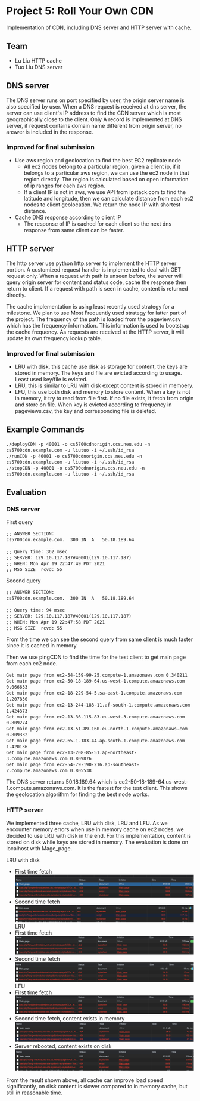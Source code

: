 # Project 5: Roll Your Own CDN

Implementation of CDN, including DNS server and HTTP server with cache.

## Team
- Lu Liu HTTP cache
- Tuo Liu DNS server

## DNS server
The DNS server runs on port specified by user, the origin server name is also specified by user. When a DNS request
is received at dns server, the server can use client's IP address to find the CDN server which is most geographically 
close to the client. Only A record is implemented at DNS server, if request contains domain name different from origin
server, no answer is included in the response.

### Improved for final submission
- Use aws region and geolocation to find the best EC2 replicate node
    * All ec2 nodes belong to a particular region, given a client ip, if it belongs to a particular aws region, we can use
    the ec2 node in that region directly. The region is calculated based on open information of ip ranges for each aws region.
    * If a client IP is not in aws, we use API from ipstack.com to find the latitude and longitude, then we can calculate 
    distance from each ec2 nodes to client geolocation. We return the node IP with shortest distance.
- Cache DNS response according to client IP
    * The response of IP is cached for each client so the next dns response from same client can be faster.

## HTTP server
The http server use python http.server to implement the HTTP server portion. A customized request handler is implemented
to deal with GET request only. When a request with path is unseen before, the server will query origin server for content and 
status code, cache the response then return to client. If a request with path is seen in cache, content is returned directly.

The cache implementation is using least recently used strategy for a milestone. We plan to use Most Frequently used strategy
for latter part of the project. The frequency of the path is loaded from the pageview.csv which has the frequency information.
This information is used to bootstrap the cache frequency. As requests are received at the HTTP server, it will update its own
frequency lookup table.

### Improved for final submission
- LRU with disk, this cache use disk as storage for content, the keys are stored in memory. The keys and file are evicted according to usage. Least used key/file is evicted.
- LRU, this is similar to LRU with disk except content is stored in memoery.
- LFU, this use both disk and memory to store content. When a key is not in memory, it try to read from file first. If no file exists, it fetch from origin and store on file. When key is evicted according to frequency in pageviews.csv, the key and corresponding file is deleted. 

## Example Commands
```shell
./deployCDN -p 40001 -o cs5700cdnorigin.ccs.neu.edu -n cs5700cdn.example.com -u liutuo -i ~/.ssh/id_rsa
./runCDN -p 40001 -o cs5700cdnorigin.ccs.neu.edu -n cs5700cdn.example.com -u liutuo -i ~/.ssh/id_rsa
./stopCDN -p 40001 -o cs5700cdnorigin.ccs.neu.edu -n cs5700cdn.example.com -u liutuo -i ~/.ssh/id_rsa
```

## Evaluation

### DNS server
First query
```shell
;; ANSWER SECTION:
cs5700cdn.example.com.	300	IN	A	50.18.189.64

;; Query time: 362 msec
;; SERVER: 129.10.117.187#40001(129.10.117.187)
;; WHEN: Mon Apr 19 22:47:49 PDT 2021
;; MSG SIZE  rcvd: 55
```

Second query
```shell
;; ANSWER SECTION:
cs5700cdn.example.com.	300	IN	A	50.18.189.64

;; Query time: 94 msec
;; SERVER: 129.10.117.187#40001(129.10.117.187)
;; WHEN: Mon Apr 19 22:47:58 PDT 2021
;; MSG SIZE  rcvd: 55
```

From the time we can see the second query from same client is much faster since it is cached in memory.

Then we use pingCDN to find the time for the test client to get main page from each ec2 node. 
```shell
Get main page from ec2-54-159-99-25.compute-1.amazonaws.com 0.340211
Get main page from ec2-50-18-189-64.us-west-1.compute.amazonaws.com 0.066633
Get main page from ec2-18-229-54-5.sa-east-1.compute.amazonaws.com 1.207830
Get main page from ec2-13-244-183-11.af-south-1.compute.amazonaws.com 1.424373
Get main page from ec2-13-36-115-83.eu-west-3.compute.amazonaws.com 0.809274
Get main page from ec2-13-51-89-160.eu-north-1.compute.amazonaws.com 0.809332
Get main page from ec2-65-1-183-44.ap-south-1.compute.amazonaws.com 1.420136
Get main page from ec2-13-208-85-51.ap-northeast-3.compute.amazonaws.com 0.809876
Get main page from ec2-54-79-190-216.ap-southeast-2.compute.amazonaws.com 0.805538
```
The DNS server returns 50.18.189.64 which is ec2-50-18-189-64.us-west-1.compute.amazonaws.com.
It is the fastest for the test client. This shows the geolocation algorithm for finding the best node works.

### HTTP server
We implemented three cache, LRU with disk, LRU and LFU. As we encounter memory errors when use in memory cache on ec2 nodes.
we decided to use LRU with disk in the end. For this implementation, content is stored on disk while keys are stored in memory.
The evaluation is done on localhost with Mage_page.

LRU with disk
- First time fetch ![First time fetch](img/lru_with_disk_1.png)
- Second time fetch ![Second time fetch](img/lru_with_disk_2.png)
LRU
- First time fetch ![First time fetch](img/lru_1.png)
- Second time fetch ![Second time fetch](img/lru_2.png)
LFU
- First time fetch ![First time fetch](img/lru_1.png)
- Second time fetch, content exists in memory ![Second time fetch, content exists in memory](img/lfu_from_memory.png)
- Server rebooted, content exists on disk ![server rebooted, content exists on disk](img/lfu_from_disk.png)


From the result shown above, all cache can improve load speed significantly, on disk content is slower compared to in memory cache, but still in reasonable time.
